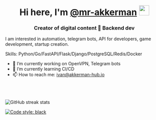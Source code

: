 <h1 align="center">Hi here, I'm <a href="https://twitter.com/akkerman_ivan" target="_blank">@mr-akkerman</a>
<img src="https://github.com/blackcater/blackcater/raw/main/images/Hi.gif" height="32"/></h1>
<h3 align="center">Creator of digital content 📲 Backend dev</h3>

I am interested in automation, telegram bots, API for developers, game development, startup creation.

Skills: Python/Go/FastAPI/Flask/Django/PostgreSQL/Redis/Docker

- 🔭 I’m currently working on OpenVPN, Telegram bots 
- 🌱 I’m currently learning CI/CD
- 📫 How to reach me: ivan@akkerman-hub.io 

<br><br><br>
![GitHub streak stats](https://streak-stats.demolab.com/?user=mr-akkerman)  


[![Code style: black](https://img.shields.io/badge/code%20style-black-000000.svg)](https://github.com/psf/black)
